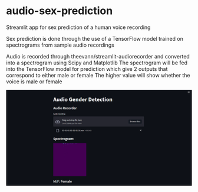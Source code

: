 # audio-sex-prediction
Streamlit app for sex prediction of a human voice recording

Sex prediction is done through the use of a TensorFlow model trained on spectrograms from sample audio recordings

Audio is recorded through theevann/streamlit-audiorecorder and converted into a spectrogram using Scipy and Matplotlib
The spectrogram will be fed into the TensorFlow model for prediction which give 2 outputs that correspond to either male or female
The higher value will show whether the voice is male or female

![alt text](https://github.com/jonbttt/audio-sex-prediction/blob/main/test-result.png?raw=true)
